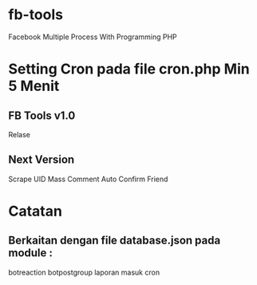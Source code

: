 # fb-tools
Facebook Multiple Process With Programming PHP

# Setting Cron pada file cron.php Min 5 Menit

## FB Tools v1.0
Relase

## Next Version
Scrape UID
Mass Comment
Auto Confirm Friend


# Catatan 

## Berkaitan dengan file database.json pada module :
botreaction
botpostgroup
laporan
masuk
cron